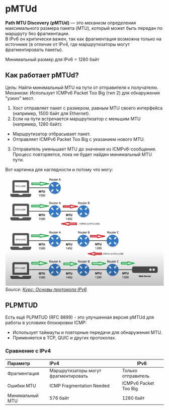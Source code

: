# pMTUd

**Path MTU Discovery (pMTUd)** — это механизм определения максимального размера пакета (MTU),
который может быть передан по маршруту без фрагментации.\
В IPv6 он критически важен, так как фрагментация возможна только на источнике (в отличие от IPv4, где маршрутизаторы могут фрагментировать пакеты).

Минимальный размер для IPv6 = 1280 байт

## Как работает pMTUd?

Цель: Найти минимальный MTU на пути от отправителя к получателю.\
Механизм: Использует ICMPv6 Packet Too Big (тип 2) для обнаружения "узких" мест.

1. Хост отправляет пакет с размером, равным MTU своего интерфейса (например, 1500 байт для Ethernet).
2. Если на пути встречается маршрутизатор с меньшим MTU (например, 1280 байт):
  - Маршрутизатор отбрасывает пакет.
  - Отправляет ICMPv6 Packet Too Big с указанием нового MTU.
3. Отправитель уменьшает MTU до значения из ICMPv6-сообщения.\
Процесс повторяется, пока не будет найден минимальный MTU пути.

Вот картинка для наглядности и потому что могу:

![Пакетик](images/network/ipv6_6.jpg)  
*Source: [Курс: Основы протокола IPv6](https://clck.ru/3N26hi)*

## PLPMTUD

Есть ещё PLPMTUD (RFC 8899) - это улучшенная версия pMTUd для работы в условиях блокировки ICMP:
- Использует таймауты и повторные передачи для обнаружения MTU. 
- Применяется в TCP, QUIC и других протоколах.

### Сравнение с IPv4
| Параметр           | IPv4                                    | IPv6                   |
|:-------------------|:----------------------------------------|------------------------|
| Фрагментация       | Маршрутизаторы могут фрагментировать    | Только отправитель     |
| Ошибки MTU         | ICMP Fragmentation Needed               | ICMPv6 Packet Too Big  |
| Минимальный MTU    | 576 байт                                | 1280 байт              |



